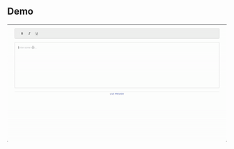 
## Demo

![Rich Text Editor Demo](https://github.com/promerorgz/draftjs-rich-text-box/blob/master/assets/RichContentEditorDemo.gif)